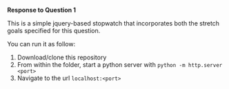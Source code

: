 __Response to Question 1__

This is a simple jquery-based stopwatch that incorporates both the stretch goals specified for this question.

You can run it as follow:

1. Download/clone this repository
2. From within the folder, start a python server with `python -m http.server <port>`
3. Navigate to the url `localhost:<port>`

